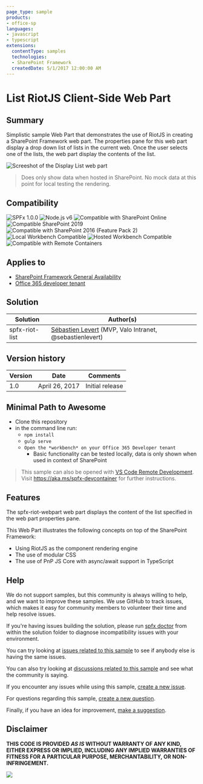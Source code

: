 ```yaml
---
page_type: sample
products:
- office-sp
languages:
- javascript
- typescript
extensions:
  contentType: samples
  technologies:
  - SharePoint Framework
  createdDate: 5/1/2017 12:00:00 AM
---
```

# List RiotJS Client-Side Web Part

## Summary
Simplistic sample Web Part that demonstrates the use of RiotJS in creating a SharePoint Framework web part. The properties pane for this web part display a drop down list of lists in the current web. Once the user selects one of the lists, the web part display the contents of the list.


![Screeshot of the Display List web part](./assets/riot-list-preview.gif)

> Does only show data when hosted in SharePoint. No mock data at this point for local testing the rendering.

## Compatibility

![SPFx 1.0.0](https://img.shields.io/badge/SPFx-1.0.0-green.svg)
![Node.js v6](https://img.shields.io/badge/Node.js-v6-green.svg) 
![Compatible with SharePoint Online](https://img.shields.io/badge/SharePoint%20Online-Compatible-green.svg)
![Compatible SharePoint 2019](https://img.shields.io/badge/SharePoint%20Server%202019-Compatible-green.svg)
![Compatible with SharePoint 2016 (Feature Pack 2)](https://img.shields.io/badge/SharePoint%20Server%202016%20(Feature%20Pack%202)-Compatible-green.svg)
![Local Workbench Compatible](https://img.shields.io/badge/Local%20Workbench-Compatible-green.svg)
![Hosted Workbench Compatible](https://img.shields.io/badge/Hosted%20Workbench-Compatible-green.svg)
![Compatible with Remote Containers](https://img.shields.io/badge/Remote%20Containers-Compatible-green.svg)



## Applies to

* [SharePoint Framework General Availability](https://learn.microsoft.com/sharepoint/dev/spfx/sharepoint-framework-overview)
* [Office 365 developer tenant](https://learn.microsoft.com/sharepoint/dev/spfx/set-up-your-developer-tenant)


## Solution

Solution|Author(s)
--------|---------
spfx-riot-list|[Sébastien Levert](https://github.com/sebastienlevert) (MVP, Valo Intranet, @sebastienlevert)


## Version history

Version|Date|Comments
-------|----|--------
1.0|April 26, 2017|Initial release

## Minimal Path to Awesome

- Clone this repository
- in the command line run:
  - `npm install`
  - `gulp serve`
  - `Open the *workbench* on your Office 365 Developer tenant`
      - Basic functionality can be tested locally, data is only shown when used in context of SharePoint

>  This sample can also be opened with [VS Code Remote Development](https://code.visualstudio.com/docs/remote/remote-overview). Visit https://aka.ms/spfx-devcontainer for further instructions.

## Features
The spfx-riot-webpart web part displays the content of the list specified in the web part properties pane.

This Web Part illustrates the following concepts on top of the SharePoint Framework:

* Using RiotJS as the component rendering engine
* The use of modular CSS
* The use of PnP JS Core with async/await support in TypeScript

## Help

We do not support samples, but this community is always willing to help, and we want to improve these samples. We use GitHub to track issues, which makes it easy for  community members to volunteer their time and help resolve issues.

If you're having issues building the solution, please run [spfx doctor](https://pnp.github.io/cli-microsoft365/cmd/spfx/spfx-doctor/) from within the solution folder to diagnose incompatibility issues with your environment.

You can try looking at [issues related to this sample](https://github.com/pnp/sp-dev-fx-webparts/issues?q=label%3A%22sample%3A%20riot-list%22) to see if anybody else is having the same issues.

You can also try looking at [discussions related to this sample](https://github.com/pnp/sp-dev-fx-webparts/discussions?discussions_q=riot-list) and see what the community is saying.

If you encounter any issues while using this sample, [create a new issue](https://github.com/pnp/sp-dev-fx-webparts/issues/new?assignees=&labels=Needs%3A+Triage+%3Amag%3A%2Ctype%3Abug-suspected%2Csample%3A%20riot-list&template=bug-report.yml&sample=riot-list&authors=@sebastienlevert&title=riot-list%20-%20).

For questions regarding this sample, [create a new question](https://github.com/pnp/sp-dev-fx-webparts/issues/new?assignees=&labels=Needs%3A+Triage+%3Amag%3A%2Ctype%3Aquestion%2Csample%3A%20riot-list&template=question.yml&sample=riot-list&authors=@sebastienlevert&title=riot-list%20-%20).

Finally, if you have an idea for improvement, [make a suggestion](https://github.com/pnp/sp-dev-fx-webparts/issues/new?assignees=&labels=Needs%3A+Triage+%3Amag%3A%2Ctype%3Aenhancement%2Csample%3A%20riot-list&template=suggestion.yml&sample=riot-list&authors=@sebastienlevert&title=riot-list%20-%20).


## Disclaimer

**THIS CODE IS PROVIDED *AS IS* WITHOUT WARRANTY OF ANY KIND, EITHER EXPRESS OR IMPLIED, INCLUDING ANY IMPLIED WARRANTIES OF FITNESS FOR A PARTICULAR PURPOSE, MERCHANTABILITY, OR NON-INFRINGEMENT.**

<img src="https://pnptelemetry.azurewebsites.net/sp-dev-fx-webparts/samples/riot-list" /> 
